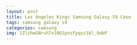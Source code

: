 ```yaml
---
layout: post
title: Los Angeles Kings Samsung Galaxy S9 Case
tags: samsung galaxy s9
categories: samsung
img: 1ZlzhwGNrvh7v1NUJpnzFpqoz1bl_9abP
---
```

